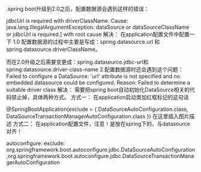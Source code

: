 .spring boot升级到2.0之后，配置数据源会遇到这样的错误：

jdbcUrl is required with driverClassName.
Cause: java.lang.IllegalArgumentException: dataSource or dataSourceClassName or jdbcUrl is required.] with root cause
解决：
在application配置文件中配置一下
1.0 配置数据源的过程中主要是写成：spring.datasource.url 和spring.datasource.driverClassName。


而在2.0升级之后需要变更成：spring.datasource.jdbc-url和spring.datasource.driver-class-name
2.配置数据源时还会遇到这个问题：
Failed to configure a DataSource: 'url' attribute is not specified and no embedded datasource could be configured.
Reason: Failed to determine a suitable driver class
解决：
需要把spring boot自动初始化DataSource相关的代码禁止掉，具体两种方式。
方式一：
在application启动类加红框标记的这句话

@SpringBootApplication(exclude = { DataSourceAutoConfiguration.class, DataSourceTransactionManagerAutoConfiguration.class })
在这里插入图片描述
方式二：
在application配置文件，注意！是放在spring下的，与datasource对齐！

autoconfigure:
    exclude: org.springframework.boot.autoconfigure.jdbc.DataSourceAutoConfiguration,org.springframework.boot.autoconfigure.jdbc.DataSourceTransactionManagerAutoConfiguration